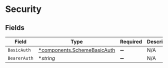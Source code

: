 # Security


## Fields

| Field                                                                 | Type                                                                  | Required                                                              | Description                                                           | Example                                                               |
| --------------------------------------------------------------------- | --------------------------------------------------------------------- | --------------------------------------------------------------------- | --------------------------------------------------------------------- | --------------------------------------------------------------------- |
| `BasicAuth`                                                           | [*components.SchemeBasicAuth](../../models/shared/schemebasicauth.md) | :heavy_minus_sign:                                                    | N/A                                                                   |                                                                       |
| `BearerAuth`                                                          | **string*                                                             | :heavy_minus_sign:                                                    | N/A                                                                   |                                                                       |